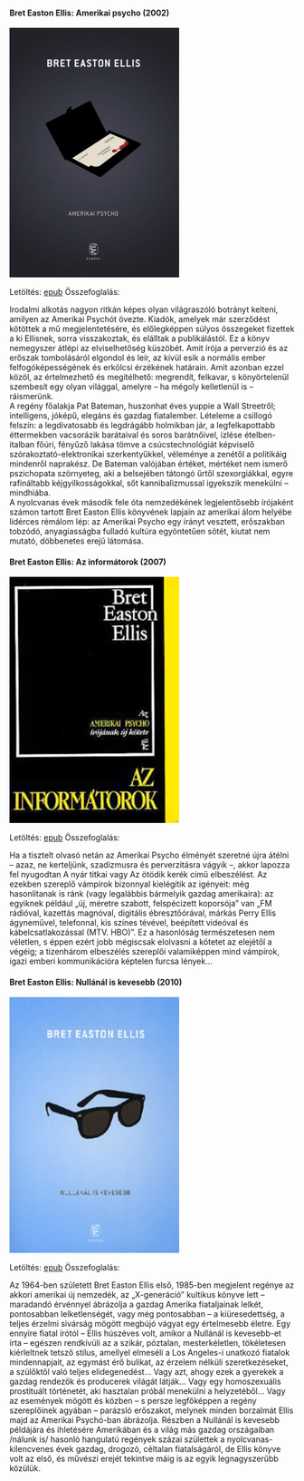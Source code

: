#### <a name="id_1446">Bret Easton Ellis: Amerikai psycho (2002)</a>
<img src="https://github.com/BercziSandor/calibre_lib/raw/main/Bret%20Easton%20Ellis/Amerikai%20Psycho%20%281446%29/cover.jpg" alt="cover" width="300"/>

Letöltés: [epub](https://github.com/BercziSandor/calibre_lib/raw/main/Bret%20Easton%20Ellis/Amerikai%20Psycho%20%281446%29/Amerikai%20psycho%20-%20Bret%20Easton%20Ellis.epub)
Összefoglalás:
<div>
<p>Irodalmi ​alkotás nagyon ritkán képes olyan világraszóló botrányt kelteni, amilyen az Amerikai Psychót övezte. Kiadók, amelyek már szerződést kötöttek a mű megjelentetésére, és előlegképpen súlyos összegeket fizettek a ki Ellisnek, sorra visszakoztak, és elálltak a publikálástól. Ez a könyv nemegyszer átlépi az elviselhetőség küszöbét. Amit írója a perverzió és az erőszak tombolásáról elgondol és leír, az kívül esik a normális ember felfogóképességének és erkölcsi érzékének határain. Amit azonban ezzel közöl, az értelmezhető és megítélhető: megrendít, felkavar, s könyörtelenül szembesít egy olyan világgal, amelyre – ha mégoly kelletlenül is – ráismerünk.<br>A regény főalakja Pat Bateman, huszonhat éves yuppie a Wall Streetről; intelligens, jóképű, elegáns és gazdag fiatalember. Lételeme a csillogó felszín: a legdivatosabb és legdrágább holmikban jár, a legfelkapottabb éttermekben vacsorázik barátaival és soros barátnőivel, ízlése ételben-italban főúri, fényűző lakása tömve a csúcstechnológiát képviselő szórakoztató-elektronikai szerkentyűkkel, véleménye a zenétől a politikáig mindenről naprakész. De Bateman valójában értéket, mértéket nem ismerő pszichopata szörnyeteg, aki a belsejében tátongó űrtől szexorgiákkal, egyre rafináltabb kéjgyilkosságokkal, sőt kannibalizmussal igyekszik menekülni – mindhiába.<br>A nyolcvanas évek második fele óta nemzedékének legjelentősebb írójaként számon tartott Bret Easton Ellis könyvének lapjain az amerikai álom helyébe lidérces rémálom lép: az Amerikai Psycho egy irányt vesztett, erőszakban tobzódó, anyagiasságba fulladó kultúra egyöntetűen sötét, kiutat nem mutató, döbbenetes erejű látomása.</p></div>

#### <a name="id_1447">Bret Easton Ellis: Az informátorok (2007)</a>
<img src="https://github.com/BercziSandor/calibre_lib/raw/main/Bret%20Easton%20Ellis/Az%20informatorok%20%281447%29/cover.jpg" alt="cover" width="300"/>

Letöltés: [epub](https://github.com/BercziSandor/calibre_lib/raw/main/Bret%20Easton%20Ellis/Az%20informatorok%20%281447%29/Az%20informatorok%20-%20Bret%20Easton%20Ellis.epub)
Összefoglalás:
<div>
<p>Ha a tisztelt olvasó netán az Amerikai Psycho élményét szeretné újra átélni – azaz, ne kerteljünk, szadizmusra és perverzitásra vágyik –, akkor lapozza fel nyugodtan A nyár titkai vagy Az ötödik kerék című elbeszélést. Az ezekben szereplő vámpírok bizonnyal kielégítik az igényeit: még hasonlítanak is ránk (vagy legalábbis bármelyik gazdag amerikaira): az egyiknek például „új, méretre szabott, felspécizett koporsója” van „FM rádióval, kazettás magnóval, digitális ébresztőórával, márkás Perry Ellis ágyneművel, telefonnal, kis színes tévével, beépített videóval és kábelcsatlakozással (MTV. HBO)”. Ez a hasonlóság természetesen nem véletlen, s éppen ezért jobb mégiscsak elolvasni a kötetet az elejétől a végéig; a tizenhárom elbeszélés szereplői valamiképpen mind vámpírok, igazi emberi kommunikációra képtelen furcsa lények…</p></div>

#### <a name="id_1273">Bret Easton Ellis: Nullánál is kevesebb (2010)</a>
<img src="https://github.com/BercziSandor/calibre_lib/raw/main/Bret%20Easton%20Ellis/Nullanal%20is%20kevesebb%20%281273%29/cover.jpg" alt="cover" width="300"/>

Letöltés: [epub](https://github.com/BercziSandor/calibre_lib/raw/main/Bret%20Easton%20Ellis/Nullanal%20is%20kevesebb%20%281273%29/Nullanal%20is%20kevesebb%20-%20Bret%20Easton%20Ellis.epub)
Összefoglalás:
<div>
<p>Az ​1964-ben született Bret Easton Ellis első, 1985-ben megjelent regénye az akkori amerikai új nemzedék, az „X-generáció” kultikus könyve lett – maradandó érvénnyel ábrázolja a gazdag Amerika fiataljainak lelkét, pontosabban lelketlenségét, vagy még pontosabban – a kiüresedettség, a teljes érzelmi sivárság mögött megbújó vágyat egy értelmesebb életre. Egy ennyire fiatal írótól – Ellis húszéves volt, amikor a Nullánál is kevesebb-et írta – egészen rendkívüli az a szikár, póztalan, mesterkéletlen, tökéletesen kiérleltnek tetsző stílus, amellyel elmeséli a Los Angeles-i unatkozó fiatalok mindennapjait, az egymást érő bulikat, az érzelem nélküli szeretkezéseket, a szülőktől való teljes elidegenedést… Vagy azt, ahogy ezek a gyerekek a gazdag rendezők és producerek világát látják… Vagy egy homoszexuális prostituált történetét, aki hasztalan próbál menekülni a helyzetéből… Vagy az események mögött és közben – s persze legfőképpen a regény szereplőinek agyában – parázsló erőszakot, melynek minden borzalmát Ellis majd az Amerikai Psychó-ban ábrázolja. Részben a Nullánál is kevesebb példájára és ihletésére Amerikában és a világ más gazdag országaiban /nálunk is/ hasonló hangulatú regények százai születtek a nyolcvanas-kilencvenes évek gazdag, drogozó, céltalan fiatalságáról, de Ellis könyve volt az első, és művészi erejét tekintve máig is az egyik legnagyszerűbb közülük.</p></div>

